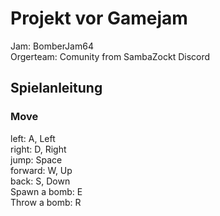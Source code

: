 # Projekt vor Gamejam
  Jam: BomberJam64 <br>
  Orgerteam: Comunity from SambaZockt Discord
<br>
## Spielanleitung <br>
### Move <br>
 left: A, Left <br>
 right: D, Right <br>
 jump: Space <br>
 forward: W, Up <br>
 back: S, Down <br>
 Spawn a bomb: E <br>
 Throw a bomb: R <br>
